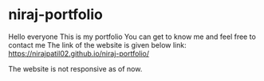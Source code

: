# niraj-portfolio
Hello everyone
This is my portfolio 
You can get to know me and feel free to contact me
The link of the website is given below
 link: https://nirajpatil02.github.io/niraj-portfolio/




The website is not responsive as of now.
